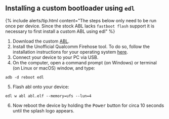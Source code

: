 ## Installing a custom bootloader using `edl`

{% include alerts/tip.html content="The steps below only need to be run once per device. Since the stock ABL lacks `fastboot flash` support it is necessary to first install a custom ABL using edl" %}

1. Download the custom [ABL](https://androidfilehost.com/?fid=14655340768118464688).
2. Install the Unofficial Qualcomm Firehose tool. To do so, follow the installation instructions for your operating system [here](https://github.com/bkerler/edl#installation).
3. Connect your device to your PC via USB.
4. On the computer, open a command prompt (on Windows) or terminal (on Linux or macOS) window, and type:
```
adb -d reboot edl
```
5. Flash abl onto your device:
```
edl w abl abl.elf --memory=ufs --lun=4
```
6. Now reboot the device by holding the <kbd>Power</kbd> button for circa 10 seconds until the splash logo appears.
